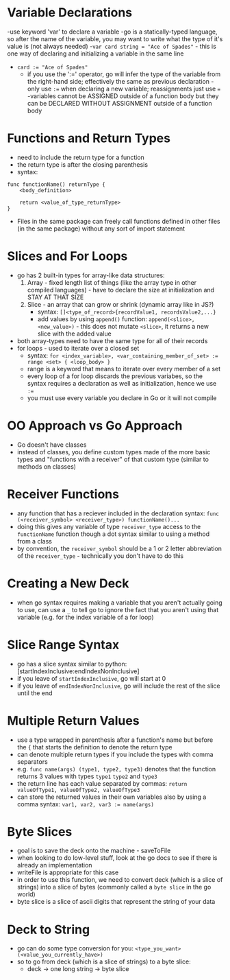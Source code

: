 # Variable Declarations

-use keyword 'var' to declare a variable
-go is a statically-typed language, so after the name of the variable, you may want to write what the type of it's value is (not always needed)
-`var card string = "Ace of Spades"`
	- this is one way of declaring and initializing a variable in the same line
- `card := "Ace of Spades"` 
	- if you use the ':=' operator, go will infer the type of the variable from the right-hand side; effectively the same as previous declaration
-only use `:=` when declaring a new variable; reassignments just use `=`
-variables cannot be ASSIGNED outside of a function body but they can be DECLARED WITHOUT ASSIGNMENT outside of a function body

# Functions and Return Types

- need to include the return type for a function
- the return type is after the closing parenthesis
- syntax:
```
func functionName() returnType {
	<body_definition>

	return <value_of_type_returnType>
}
```
- Files in the same package can freely call functions defined in other files (in the same package) without any sort of import statement

# Slices and For Loops
- go has 2 built-in types for array-like data structures:
	1. Array - fixed length list of things (like the array type in other compiled languages) - have to declare the size at initialization and STAY AT THAT SIZE
	2. Slice - an array that can grow or shrink (dynamic array like in JS?)
		- syntax: `[]<type_of_record>{recordValue1, recordsValue2,...}`
		- add values by using `append()` function: `append(<slice>, <new_value>)` - this does not mutate `<slice>`, it returns a new slice with the added value
- both array-types need to have the same type for all of their records
- for loops - used to iterate over a closed set
	- syntax: 
	`for <index_variable>, <var_containing_member_of_set> := range <set> { <loop_body> }`
	- range is a keyword that means to iterate over every member of a set
	- every loop of a for loop discards the previous variabes, so the syntax requires a declaration as well as initialization, hence we use `:=`
	- you must use every variable you declare in Go or it will not compile

# OO Approach vs Go Approach
- Go doesn't have classes
- instead of classes, you define custom types made of the more basic types and "functions with a receiver" of that custom type (similar to methods on classes)

# Receiver Functions
- any function that has a reciever included in the declaration syntax:
`func (<receiver_symbol> <receiver_type>) functionName()...`
- doing this gives any variable of type `receiver_type` access to the `functionName` function though a dot syntax similar to using a method from a class
- by convention, the `receiver_symbol` should be a 1 or 2 letter abbreviation of the `receiver_type` - technically you don't have to do this

# Creating a New Deck
- when go syntax requires making a variable that you aren't actually going to use, can use a `_` to tell go to ignore the fact that you aren't using that variable (e.g. for the index variable of a for loop)

# Slice Range Syntax
- go has a slice syntax similar to python: <slice>[startIndexInclusive:endIndexNonInclusive]
- if you leave of `startIndexInclusive`, go will start at 0
- if you leave of `endIndexNonInclusive`, go will include the rest of the slice until the end

# Multiple Return Values
- use a type wrapped in parenthesis after a function's name but before the `{` that starts the definition to denote the return type
- can denote multiple return types if you include the types with comma separators
- e.g. `func name(args) (type1, type2, type3)` denotes that the function returns 3 values with types `type1` `type2` and `type3`
- the return line has each value separated by commas: `return valueOfType1, valueOfType2, valueOfType3`
- can store the returned values in their own variables also by using a comma syntax: `var1, var2, var3 := name(args)`

# Byte Slices
- goal is to save the deck onto the machine - saveToFile
- when looking to do low-level stuff, look at the go docs to see if there is already an implementation
- writeFile is appropriate for this case
- in order to use this function, we need to convert deck (which is a slice of strings) into a slice of bytes (commonly called a `byte slice` in the go world)
- byte slice is a slice of ascii digits that represent the string of your data

# Deck to String
- go can do some type conversion for you: `<type_you_want>(<value_you_currently_have>)`
- so to go from deck (which is a slice of strings) to a byte slice:
	- deck -> one long string -> byte slice